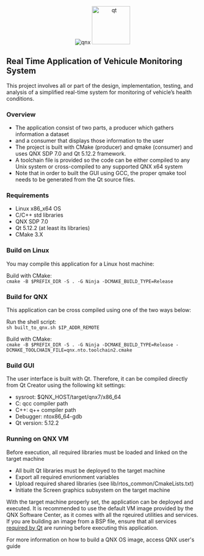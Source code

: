 <p align="center"> 
  <img src="https://www.qnx.com/style-v2/img/bb-qnx-logo.png" alt="qnx"/>
  <img src="https://www.qt.io/hubfs/qt-design-system/assets/logos/qt-logo.svg" width="100" alt="qt">
</p>


## Real Time Application of Vehicule Monitoring System
This project involves all or part of the design, implementation, testing, and analysis of a simplified
real-time system for monitoring of vehicle’s health conditions.

### Overview

- The application consist of two parts, a producer which gathers information a dataset
- and a consumer that displays those information to the user
- The project is built with CMake (producer) and qmake (consumer) and uses QNX SDP 7.0 and Qt 5.12.2 framework.
- A toolchain file is provided so the code can be either compiled to any Unix system or cross-compiled to any supported QNX x64 system
- Note that in order to built the GUI using GCC, the proper qmake tool needs to be generated from the Qt source files.

### Requirements
- Linux x86_x64 OS
- C/C++ std libraries
- QNX SDP 7.0
- Qt 5.12.2 (at least its libraries)
- CMake 3.X

### Build on Linux
You may compile this application for a Linux host machine:  

Build with CMake:  
``cmake -B $PREFIX_DIR -S . -G Ninja -DCMAKE_BUILD_TYPE=Release``  

### Build for QNX 
This application can be cross compiled using one of the two ways below:  

Run the shell script:  
``sh built_to_qnx.sh $IP_ADDR_REMOTE``  


Build with CMake:  
``cmake -B $PREFIX_DIR -S . -G Ninja -DCMAKE_BUILD_TYPE=Release -DCMAKE_TOOLCHAIN_FILE=qnx.nto.toolchain2.cmake``  

### Build GUI
The user interface is built with Qt. Therefore, it can be compiled directly from Qt Creator using the following kit settings:
- sysroot: $QNX_HOST/target/qnx7/x86_64
- C: qcc compiler path
- C++: q++ compiler path
- Debugger: ntox86_64-gdb
- Qt version: 5.12.2

### Running on QNX VM 
Before execution, all required libraries must be loaded and linked on the target machine
- All built Qt libraries must be deployed to the target machine
- Export all required envrionment variables
- Upload required shared libraries (see lib/rtos_common/CmakeLists.txt)
- Initiate the Screen graphics subsystem on the target machine


With the target machine properly set, the application can be deployed and executed. It is recommended to use the default VM image provided by the QNX Software Center, as it comes with all the rqeuired utilities and services.
If you are building an image from a BSP file, ensure that all services [required by Qt]("https://doc.qt.io/qt-5/qnx.html#qnx-screen-graphics-subsystem") are running before executing this application.  

For more information on how to build a QNX OS image, access QNX user's guide